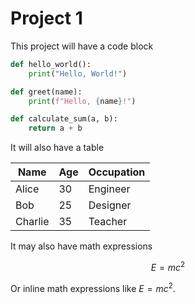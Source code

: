 # Project 1

This project will have a code block

```python
def hello_world():
    print("Hello, World!")

def greet(name):
    print(f"Hello, {name}!")

def calculate_sum(a, b):
    return a + b
```

It will also have a table

| Name     | Age | Occupation  |
|----------|-----|-------------|
| Alice    | 30  | Engineer    |
| Bob      | 25  | Designer    |
| Charlie  | 35  | Teacher     |

It may also have math expressions

$$
E = mc^2
$$

Or inline math expressions like $E=mc^2$.
